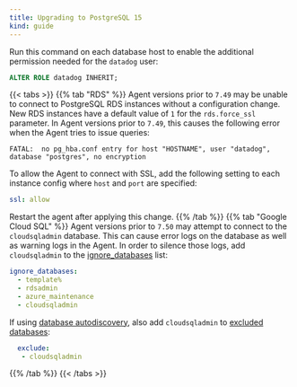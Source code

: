 ```yaml
---
title: Upgrading to PostgreSQL 15
kind: guide
---
```


Run this command on each database host to enable the additional permission needed for the `datadog` user:

```SQL
ALTER ROLE datadog INHERIT;
```

{{< tabs >}}
{{% tab "RDS" %}}
Agent versions prior to `7.49` may be unable to connect to PostgreSQL RDS instances without a configuration change. New RDS instances have a default value of `1` for the `rds.force_ssl` parameter. In Agent versions prior to `7.49`, this causes the following error when the Agent tries to issue queries:

```
FATAL:  no pg_hba.conf entry for host "HOSTNAME", user "datadog", database "postgres", no encryption
```

To allow the Agent to connect with SSL, add the following setting to each instance config where `host` and `port` are specified:

```yaml
ssl: allow
```

Restart the agent after applying this change.
{{% /tab %}}
{{% tab "Google Cloud SQL" %}}
Agent versions prior to `7.50` may attempt to connect to the `cloudsqladmin` database. This can cause error logs on the database as well as warning logs in the Agent. In order to silence those logs, add `cloudsqladmin` to the [ignore_databases][1] list:

```yaml
ignore_databases:
  - template%
  - rdsadmin
  - azure_maintenance
  - cloudsqladmin
```

If using [database autodiscovery][2], also add `cloudsqladmin` to [excluded databases][3]:

```yaml
  exclude:
   - cloudsqladmin
```
[1]: https://github.com/DataDog/integrations-core/blob/7.49.x/postgres/datadog_checks/postgres/data/conf.yaml.example#L56-L64
[2]: https://github.com/DataDog/integrations-core/blob/7.49.x/postgres/datadog_checks/postgres/data/conf.yaml.example#L250
[3]: https://github.com/DataDog/integrations-core/blob/7.49.x/postgres/datadog_checks/postgres/data/conf.yaml.example#L277-L279
{{% /tab %}}
{{< /tabs >}}

